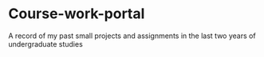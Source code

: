 # Course-work-portal
A record of my past small projects and assignments in the last two years of undergraduate studies
